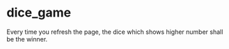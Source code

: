 # dice_game
Every time you refresh the page, the dice which shows higher number shall be the winner.
